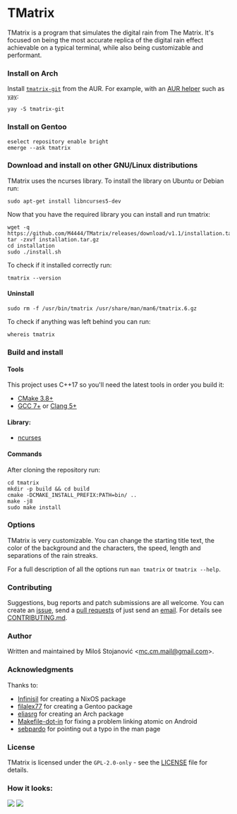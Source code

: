 # TMatrix
TMatrix is a program that simulates the digital rain from The Matrix.
It's focused on being the most accurate replica of the digital rain effect achievable on a typical terminal, while also being customizable and performant.

### Install on Arch
Install [`tmatrix-git`](https://aur.archlinux.org/packages/tmatrix-git/) from
the AUR. For example, with an [AUR helper](https://wiki.archlinux.org/index.php/AUR_helpers)
such as [`yay`](https://aur.archlinux.org/packages/yay/):
```
yay -S tmatrix-git
```

### Install on Gentoo
```
eselect repository enable bright
emerge --ask tmatrix
```

### Download and install on other GNU/Linux distributions
TMatrix uses the ncurses library.
To install the library on Ubuntu or Debian run:
```
sudo apt-get install libncurses5-dev
```
Now that you have the required library you can install and run tmatrix:
```
wget -q https://github.com/M4444/TMatrix/releases/download/v1.1/installation.tar.gz
tar -zxvf installation.tar.gz
cd installation
sudo ./install.sh
```
To check if it installed correctly run:
```
tmatrix --version
```

#### Uninstall
```
sudo rm -f /usr/bin/tmatrix /usr/share/man/man6/tmatrix.6.gz
```
To check if anything was left behind you can run:
```
whereis tmatrix
```

### Build and install
#### Tools
This project uses C++17 so you'll need the latest tools in order you build it:
- [CMake 3.8+](https://cmake.org/download/)
- [GCC 7+](https://gcc.gnu.org/) or [Clang 5+](http://releases.llvm.org/)

#### Library:
- [ncurses](https://www.gnu.org/software/ncurses/)

#### Commands
After cloning the repository run:
```
cd tmatrix
mkdir -p build && cd build
cmake -DCMAKE_INSTALL_PREFIX:PATH=bin/ ..
make -j8
sudo make install
```

### Options
TMatrix is very customizable.
You can change the starting title text, the color of the background and the characters, the speed, length and separations of the rain streaks.

For a full description of all the options run `man tmatrix` or `tmatrix --help`.

### Contributing
Suggestions, bug reports and patch submissions are all welcome.
You can create an [issue](../../issues), send a [pull requests](../../pulls) of just send an [email](mailto:mc.cm.mail@gmail.com).
For details see [CONTRIBUTING.md](../master/CONTRIBUTING.md).

### Author
Written and maintained by Miloš Stojanović \<[mc.cm.mail@gmail.com](mailto:mc.cm.mail@gmail.com)\>.

### Acknowledgments
Thanks to:
- [Infinisil](https://github.com/Infinisil) for creating a NixOS package
- [filalex77](https://github.com/filalex77) for creating a Gentoo package
- [eliasrg](https://github.com/eliasrg) for creating an Arch package
- [Makefile-dot-in](https://github.com/Makefile-dot-in) for fixing a problem linking atomic on Android
- [sebpardo](https://github.com/sebpardo) for pointing out a typo in the man page

### License
TMatrix is licensed under the `GPL-2.0-only` - see the [LICENSE](../master/LICENSE) file for details.

### How it looks:
![](assets/img/TMatrix.png?raw=true)
![](assets/img/TMatrix.gif?raw=true)
